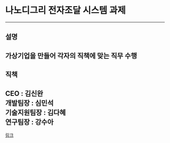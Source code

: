 # 나노디그리 전자조달 시스템 과제
-------------------
## 설명
가상기업을 만들어 각자의 직책에 맞는 직무 수행
-------------------
## 직책
CEO : 김신완<br>
개발팀장 : 심민석<br>
기술지원팀장 : 김다혜<br>
연구팀장 : 강수아
-------------------
[링크](e-procurement.github.io)
